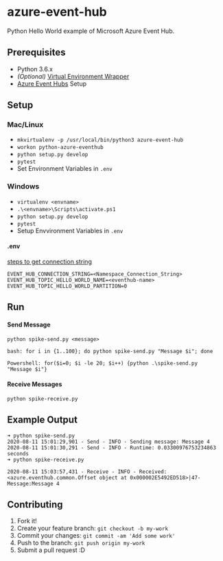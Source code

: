 # azure-event-hub
Python Hello World example of Microsoft Azure Event Hub.

## Prerequisites

- Python 3.6.x
- _(Optional)_ [Virtual Environment Wrapper](https://python-guide-cn.readthedocs.io/en/latest/dev/virtualenvs.html)
- [Azure Event Hubs](https://docs.microsoft.com/en-us/azure/event-hubs/event-hubs-create) Setup


## Setup

### Mac/Linux

- `mkvirtualenv -p /usr/local/bin/python3 azure-event-hub`
- `workon python-azure-eventhub`
- `python setup.py develop`
- `pytest`
- Set Environment Variables in `.env`

### Windows

- `virtualenv <envname>`
- `.\<envname>\Scripts\activate.ps1 `
- `python setup.py develop`
- `pytest`
- Setup Envvironment Variables in `.env`

#### .env

[steps to get connection string]( https://docs.microsoft.com/en-us/azure/event-hubs/event-hubs-get-connection-string#get-connection-string-from-the-portal )

```
EVENT_HUB_CONNECTION_STRING=<Namespace_Connection_String> 
EVENT_HUB_TOPIC_HELLO_WORLD_NAME=<eventhub-name>
EVENT_HUB_TOPIC_HELLO_WORLD_PARTITION=0
```

## Run

#### Send Message
`python spike-send.py <message>`

`bash: for i in {1..100}; do python spike-send.py "Message $i"; done `

`Powershell: for($i=0; $i -le 20; $i++) {python .\spike-send.py "Message $i"}`


#### Receive Messages
`python spike-receive.py`

## Example Output
```
➜ python spike-send.py
2020-08-11 15:01:29,901 - Send - INFO - Sending message: Message 4
2020-08-11 15:01:30,291 - Send - INFO - Runtime: 0.03300976753234863 seconds
➜ python spike-receive.py

2020-08-11 15:03:57,431 - Receive - INFO - Received:<azure.eventhub.common.Offset object at 0x000002E5492ED518>|47-Message:Message 4
```

## Contributing

1. Fork it!
2. Create your feature branch: `git checkout -b my-work`
3. Commit your changes: `git commit -am 'Add some work'`
4. Push to the branch: `git push origin my-work`
5. Submit a pull request :D
